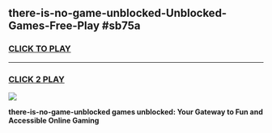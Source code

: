
## there-is-no-game-unblocked-Unblocked-Games-Free-Play #sb75a
<h3>
<a href="https://us.freeplayer.one?title=there-is-no-game-unblocked&ref=9M">CLICK TO PLAY</a></h3>
<hr>

<h3>
<a href="https://us.freeplayer.one?title=there-is-no-game-unblocked&ref=9M">CLICK 2 PLAY</a>
  
</h3>

<a href="https://us.freeplayer.one?title=there-is-no-game-unblocked&ref=9M"><img src="https://clearcache.store/games.png"></a>


**there-is-no-game-unblocked games unblocked: Your Gateway to Fun and Accessible Online Gaming**

